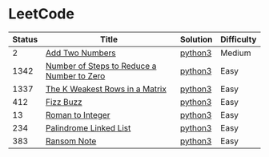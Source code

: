# LeetCode

| Status | Title | Solution | Difficulty |
| --- | --- |--- |--- |
| 2 | [Add Two Numbers](https://leetcode.com/problems/add-two-numbers/)| [python3](https://github.com/priyanka-kumari-01/LeetCode/blob/main/addTwoNumbers.py) | Medium |
| 1342 | [Number of Steps to Reduce a Number to Zero](https://leetcode.com/problems/the-k-weakest-rows-in-a-matrix/)| [python3](https://github.com/priyanka-kumari-01/LeetCode/blob/main/NumberofStepstoReduceaNumbertoZero.py) | Easy |
| 1337 | [The K Weakest Rows in a Matrix](https://leetcode.com/problems/the-k-weakest-rows-in-a-matrix/)| [python3](https://github.com/priyanka-kumari-01/LeetCode/blob/main/TheKWeakestRowsinaMatrix.py) | Easy |
| 412 | [Fizz Buzz](https://leetcode.com/problems/fizz-buzz/)| [python3](https://github.com/priyanka-kumari-01/LeetCode/blob/main/fizzBuzz.py) | Easy |
| 13 | [Roman to Integer](https://leetcode.com/problems/roman-to-integer/)| [python3](https://github.com/priyanka-kumari-01/LeetCode/blob/main/RomantoInteger.py) | Easy |
| 234 | [Palindrome Linked List](https://leetcode.com/problems/palindrome-linked-list/)| [python3](https://github.com/priyanka-kumari-01/LeetCode/blob/main/PalindromeLinkedList.py) | Easy |
| 383 | [Ransom Note](https://leetcode.com/problems/ransom-note/)| [python3](https://github.com/priyanka-kumari-01/LeetCode/blob/main/RansomNote.py) | Easy |

